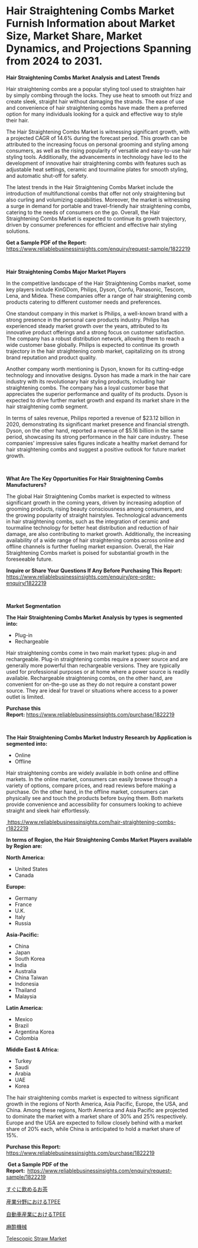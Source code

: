 <p><h1>Hair Straightening Combs Market Furnish Information about Market Size, Market Share, Market Dynamics, and Projections Spanning from 2024 to 2031.</h1></p><p><strong>Hair Straightening Combs Market Analysis and Latest Trends</strong></p>
<p><p>Hair straightening combs are a popular styling tool used to straighten hair by simply combing through the locks. They use heat to smooth out frizz and create sleek, straight hair without damaging the strands. The ease of use and convenience of hair straightening combs have made them a preferred option for many individuals looking for a quick and effective way to style their hair.</p><p>The Hair Straightening Combs Market is witnessing significant growth, with a projected CAGR of 14.6% during the forecast period. This growth can be attributed to the increasing focus on personal grooming and styling among consumers, as well as the rising popularity of versatile and easy-to-use hair styling tools. Additionally, the advancements in technology have led to the development of innovative hair straightening combs with features such as adjustable heat settings, ceramic and tourmaline plates for smooth styling, and automatic shut-off for safety.</p><p>The latest trends in the Hair Straightening Combs Market include the introduction of multifunctional combs that offer not only straightening but also curling and volumizing capabilities. Moreover, the market is witnessing a surge in demand for portable and travel-friendly hair straightening combs, catering to the needs of consumers on the go. Overall, the Hair Straightening Combs Market is expected to continue its growth trajectory, driven by consumer preferences for efficient and effective hair styling solutions.</p></p>
<p><strong>Get a Sample PDF of the Report:&nbsp;</strong> <a href="https://www.reliablebusinessinsights.com/enquiry/request-sample/1822219">https://www.reliablebusinessinsights.com/enquiry/request-sample/1822219</a></p>
<p>&nbsp;</p>
<p><strong>Hair Straightening Combs Major Market Players</strong></p>
<p><p>In the competitive landscape of the Hair Straightening Combs market, some key players include KinGDom, Philips, Dyson, Confu, Panasonic, Tescom, Lena, and Midea. These companies offer a range of hair straightening comb products catering to different customer needs and preferences. </p><p>One standout company in this market is Philips, a well-known brand with a strong presence in the personal care products industry. Philips has experienced steady market growth over the years, attributed to its innovative product offerings and a strong focus on customer satisfaction. The company has a robust distribution network, allowing them to reach a wide customer base globally. Philips is expected to continue its growth trajectory in the hair straightening comb market, capitalizing on its strong brand reputation and product quality.</p><p>Another company worth mentioning is Dyson, known for its cutting-edge technology and innovative designs. Dyson has made a mark in the hair care industry with its revolutionary hair styling products, including hair straightening combs. The company has a loyal customer base that appreciates the superior performance and quality of its products. Dyson is expected to drive further market growth and expand its market share in the hair straightening comb segment.</p><p>In terms of sales revenue, Philips reported a revenue of $23.12 billion in 2020, demonstrating its significant market presence and financial strength. Dyson, on the other hand, reported a revenue of $5.16 billion in the same period, showcasing its strong performance in the hair care industry. These companies' impressive sales figures indicate a healthy market demand for hair straightening combs and suggest a positive outlook for future market growth.</p></p>
<p>&nbsp;</p>
<p><strong>What Are The Key Opportunities For Hair Straightening Combs Manufacturers?</strong></p>
<p><p>The global Hair Straightening Combs market is expected to witness significant growth in the coming years, driven by increasing adoption of grooming products, rising beauty consciousness among consumers, and the growing popularity of straight hairstyles. Technological advancements in hair straightening combs, such as the integration of ceramic and tourmaline technology for better heat distribution and reduction of hair damage, are also contributing to market growth. Additionally, the increasing availability of a wide range of hair straightening combs across online and offline channels is further fueling market expansion. Overall, the Hair Straightening Combs market is poised for substantial growth in the foreseeable future.</p></p>
<p><strong>Inquire or Share Your Questions If Any Before Purchasing This Report:</strong> <a href="https://www.reliablebusinessinsights.com/enquiry/pre-order-enquiry/1822219">https://www.reliablebusinessinsights.com/enquiry/pre-order-enquiry/1822219</a></p>
<p>&nbsp;</p>
<p><strong>Market Segmentation</strong></p>
<p><strong>The Hair Straightening Combs Market Analysis by types is segmented into:</strong></p>
<p><ul><li>Plug-in</li><li>Rechargeable</li></ul></p>
<p><p>Hair straightening combs come in two main market types: plug-in and rechargeable. Plug-in straightening combs require a power source and are generally more powerful than rechargeable versions. They are typically used for professional purposes or at home where a power source is readily available. Rechargeable straightening combs, on the other hand, are convenient for on-the-go use as they do not require a constant power source. They are ideal for travel or situations where access to a power outlet is limited.</p></p>
<p><strong>Purchase this Report:&nbsp;</strong><a href="https://www.reliablebusinessinsights.com/purchase/1822219">https://www.reliablebusinessinsights.com/purchase/1822219</a></p>
<p>&nbsp;</p>
<p><strong>The Hair Straightening Combs Market Industry Research by Application is segmented into:</strong></p>
<p><ul><li>Online</li><li>Offline</li></ul></p>
<p><p>Hair straightening combs are widely available in both online and offline markets. In the online market, consumers can easily browse through a variety of options, compare prices, and read reviews before making a purchase. On the other hand, in the offline market, consumers can physically see and touch the products before buying them. Both markets provide convenience and accessibility for consumers looking to achieve straight and sleek hair effortlessly.</p></p>
<p><a href="https://www.reliablebusinessinsights.com/hair-straightening-combs-r1822219">&nbsp;https://www.reliablebusinessinsights.com/hair-straightening-combs-r1822219</a></p>
<p><strong>In terms of Region, the Hair Straightening Combs Market Players available by Region are:</strong></p>
<p>
    <p> <strong> North America: </strong>
        <ul>
            <li>United States</li>
            <li>Canada</li>
        </ul>
        </p> 
    <p> <strong> Europe: </strong>
        <ul>
            <li>Germany</li>
            <li>France</li>
            <li>U.K.</li>
            <li>Italy</li>
            <li>Russia</li>
        </ul>
        </p> 
    <p> <strong> Asia-Pacific: </strong>
        <ul>
            <li>China</li>
            <li>Japan</li>
            <li>South Korea</li>
            <li>India</li>
            <li>Australia</li>
            <li>China Taiwan</li>
            <li>Indonesia</li>
            <li>Thailand</li>
            <li>Malaysia</li>
        </ul>
        </p> 
    <p> <strong> Latin America: </strong>
        <ul>
            <li>Mexico</li>
            <li>Brazil</li>
            <li>Argentina Korea</li>
            <li>Colombia</li>
        </ul>
        </p> 
    <p> <strong> Middle East & Africa: </strong>
        <ul>
            <li>Turkey</li>
            <li>Saudi</li>
            <li>Arabia</li>
            <li>UAE</li>
            <li>Korea</li>
        </ul>
    </p>
    </p>
<p><p>The hair straightening combs market is expected to witness significant growth in the regions of North America, Asia Pacific, Europe, the USA, and China. Among these regions, North America and Asia Pacific are projected to dominate the market with a market share of 30% and 25% respectively. Europe and the USA are expected to follow closely behind with a market share of 20% each, while China is anticipated to hold a market share of 15%.</p></p>
<p><strong>Purchase this Report: </strong><a href="https://www.reliablebusinessinsights.com/purchase/1822219">https://www.reliablebusinessinsights.com/purchase/1822219</a></p>
<p>&nbsp;<strong>Get a Sample PDF of the Report:&nbsp;&nbsp;</strong><a href="https://www.reliablebusinessinsights.com/enquiry/request-sample/1822219">https://www.reliablebusinessinsights.com/enquiry/request-sample/1822219</a></p>
<p><strong></strong></p>
<p><p><a href="https://medium.com/@attyourniture/ready-to-drink-tea%E5%B8%82%E5%A0%B4%E3%81%AE%E5%8B%95%E5%90%91%E3%81%A8%E5%88%86%E6%9E%90-%E5%B0%86%E6%9D%A5%E3%81%AE%E6%88%90%E9%95%B7%E3%81%AB%E5%90%91%E3%81%91%E3%81%9F%E3%83%81%E3%83%A3%E3%83%B3%E3%82%B9%E3%81%A8%E8%AA%B2%E9%A1%8C-2024%E5%B9%B4-2031%E5%B9%B4-1732e6cb9039">すぐに飲めるお茶</a></p><p><a href="https://github.com/ycmtqqhvk3273/Market-Research-Report-List-2/blob/main/1521757141116.md">産業分野におけるTPEE</a></p><p><a href="https://github.com/FredaJerde/Market-Research-Report-List-1/blob/main/2432495141115.md">自動車産業におけるTPEE</a></p><p><a href="https://medium.com/@arimuller2009/%E3%82%B0%E3%83%AD%E3%83%BC%E3%83%90%E3%83%AB%E9%BA%BB%E9%85%94%E6%A9%9F%E5%99%A8%E5%B8%82%E5%A0%B4%E3%81%AE%E7%8A%B6%E6%B3%81-2024%E5%B9%B4-2031%E5%B9%B4-%E3%81%A8%E5%9C%B0%E5%9F%9F%E5%88%A5-%E8%A3%BD%E5%93%81%E5%88%A5-%E3%82%A8%E3%83%B3%E3%83%89%E3%83%A6%E3%83%BC%E3%82%BA%E5%88%A5%E3%81%AE%E4%BA%88%E6%B8%AC-ea3374a6910a">麻酔機械</a></p><p><a href="https://github.com/kulaberyasin52/Market-Research-Report-List-1/blob/main/telescopic-straw-market.md">Telescopic Straw Market</a></p></p>